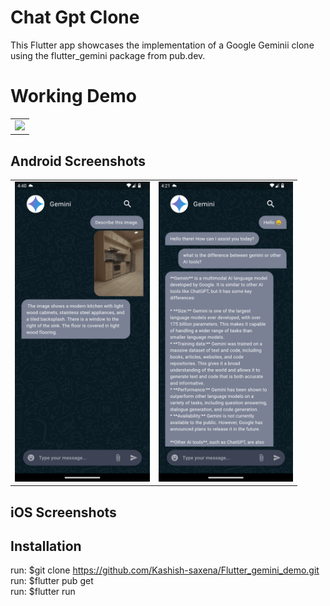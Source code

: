 # Chat Gpt Clone

This Flutter app showcases the implementation of a Google Geminii clone using the flutter_gemini package from pub.dev. 

# Working Demo

<table>
<tr>
<td><img src="https://github.com/Kashish-saxena/Flutter_gemini_demo/blob/master/media/gemini_demo.gif" height="480px"></td>
</tr>
</table>

## Android Screenshots
<table>
<tr>
<td><img src="https://github.com/Kashish-saxena/Flutter_gemini_demo/blob/master/screenshots/image_screenshot.png" height="480px"></td>
<td><img src="https://github.com/Kashish-saxena/Flutter_gemini_demo/blob/master/screenshots/text_screenshot.png" height="480px"></td>
</tr>
</table>

## iOS Screenshots

## Installation 
run: $git clone https://github.com/Kashish-saxena/Flutter_gemini_demo.git <br />
run: $flutter pub get <br />
run: $flutter run
